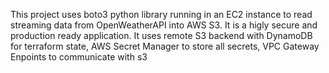This project uses boto3 python library running in an EC2 instance to read streaming data from OpenWeatherAPI into AWS S3. It is a higly secure and production ready application. It uses remote S3 backend with DynamoDB for terraform state, AWS Secret Manager to store all secrets, VPC Gateway Enpoints to communicate with s3